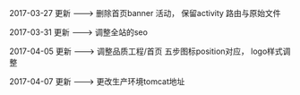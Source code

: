 2017-03-27 更新 ---> 删除首页banner 活动， 保留activity 路由与原始文件

2017-03-31 更新 ---> 调整全站的seo

2017-04-05 更新 ---> 调整品质工程/首页 五步图标position对应， logo样式调整

2017-04-07 更新 ---> 更改生产环境tomcat地址